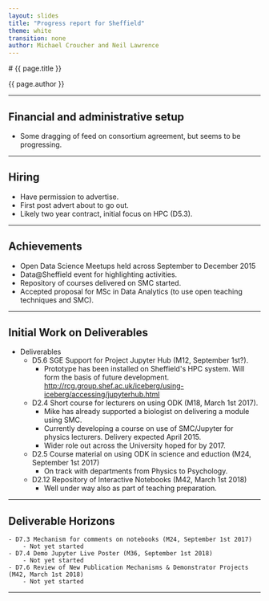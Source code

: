 ```yaml
---
layout: slides
title: "Progress report for Sheffield"
theme: white
transition: none
author: Michael Croucher and Neil Lawrence
---
```


<section data-markdown data-separator="^---\n" data-separator-vertical="^--\n">
# {{ page.title }}

{{ page.author }}

---

## Financial and administrative setup

- Some dragging of feed on consortium agreement, but seems to be progressing.

---
## Hiring

-   Have permission to advertise.
-   First post advert about to go out.
  - Likely two year contract, initial focus on HPC (D5.3).

---
## Achievements

-   Open Data Science Meetups held across September to December 2015
-   Data@Sheffield event for highlighting activities.
-   Repository of courses delivered on SMC started.
-   Accepted proposal for MSc in Data Analytics (to use open teaching techniques and SMC).

---
## Initial Work on Deliverables

-   Deliverables
    - D5.6 SGE Support for Project Jupyter Hub (M12, September 1st?).
        - Prototype has been installed on Sheffield's HPC system. Will form the basis of future development. http://rcg.group.shef.ac.uk/iceberg/using-iceberg/accessing/jupyterhub.html
    - D2.4 Short course for lecturers on using ODK (M18, March 1st 2017).
        - Mike has already supported a biologist on delivering a module using SMC.
        - Currently developing a course on use of SMC/Jupyter for physics lecturers. Delivery expected April 2015.
        - Wider role out across the University hoped for by 2017.
    - D2.5 Course material on using ODK in science and eduction (M24, September 1st 2017)
        - On track with departments from Physics to Psychology.
    - D2.12 Repository of Interactive Notebooks (M42, March 1st 2018)
        - Well under way also as part of teaching preparation.

---
## Deliverable Horizons

    - D7.3 Mechanism for comments on notebooks (M24, September 1st 2017)
        - Not yet started
    - D7.4 Demo Jupyter Live Poster (M36, September 1st 2018)
        - Not yet started
    - D7.6 Review of New Publication Mechanisms & Demonstrator Projects (M42, March 1st 2018)
        - Not yet started

---
